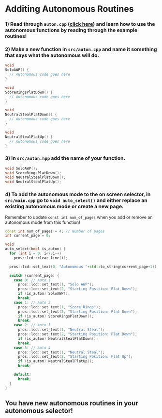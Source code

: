# Additing Autonomous Routines

### 1) Read through `auton.cpp` ([click here](src/autons.cpp)) and learn how to use the autonomous functions by reading through the example routines!

### 2) Make a new function in `src/auton.cpp` and name it something that says what the autonomous will do.
```C++
void 
SoloAWP() {
  // Autonomous code goes here
}

void 
ScoreRingsPlatDown() {
  // Autonomous code goes here
}

void 
NeutralStealPlatDown() {
  // Autonomous code goes here
}

void 
NeutralStealPlatUp() {
  // Autonomous code goes here
}
```

### 3) In `src/auton.hpp` add the name of your function.
```C++
void SoloAWP();
void ScoreRingsPlatDown();
void NeutralStealPlatDown();
void NeutralStealPlatUp();
```
### 4) To add the autonomous mode to the on screen selector, in `src/main.cpp` go to `void auto_select()` and either replace an existing autonomous mode or create a new page.  
Remember to update `const int num_of_pages` when you add or remove an autonomous mode from this function!  
```C++
const int num_of_pages = 4; // Number of pages
int current_page = 0;

void
auto_select(bool is_auton) {
  for (int i = 0; i<7;i++)
    pros::lcd::clear_line(i);

  pros::lcd::set_text(0, "Autonomous "+std::to_string(current_page+1));

  switch (current_page) {
    case 0: // Auto 1
      pros::lcd::set_text(1, "Solo AWP");
      pros::lcd::set_text(2, "Starting Position: Plat Down");
      if (is_auton) SoloAWP();
      break;
    case 1: // Auto 2
      pros::lcd::set_text(1, "Score Rings");
      pros::lcd::set_text(2, "Starting Position: Plat Down");
      if (is_auton) ScoreRingsPlatDown();
      break;
    case 2: // Auto 3
      pros::lcd::set_text(1, "Neutral Steal");
      pros::lcd::set_text(2, "Starting Position: Plat Down");
      if (is_auton) NeutralStealPlatDown();
      break;
    case 3: // Auto 4
      pros::lcd::set_text(1, "Neutral Steal");
      pros::lcd::set_text(2, "Starting Position: Plat Up");
      if (is_auton) NeutralStealPlatUp();
      break;

    default:
      break;
  }
}
```

## You have new autonomous routines in your autonomous selector!
